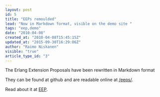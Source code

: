 ```yaml
---
layout: post
id: 5
title: "EEPs remoulded"
lead: "Now in Markdown format, visible on the demo site "
tags: "eep,demo"
date: "2010-04-08"
created_at: "2010-04-08T15:45:15Z"
updated_at: "2015-09-30T16:29:06Z"
author: "Raimo Niskanen"
visible: "true"
article_type_id: "3"
---
```


 The Erlang Extension Proposals have been rewritten in Markdown format

 They can be found at github and are readable online at [/eeps/](/eeps/).

 Read about it at [EEP](/eep.html).
